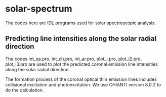 # solar-spectrum
The codes here are IDL programs used for solar spectroscopic analysis. 
## Predicting line intensities along the solar radial direction
The codes int_qs.pro, int_ch.pro, int_ar.pro, plot_i.pro, plot_i2.pro, plot_i3.pro are used to plot the predicted coronal emission line intensities along the solar radial direction. 

The formation process of the coronal optical thin emission lines includes collisional excitation and photoexcitation. We use CHIANTI version 8.0.2 to do the calculation.
